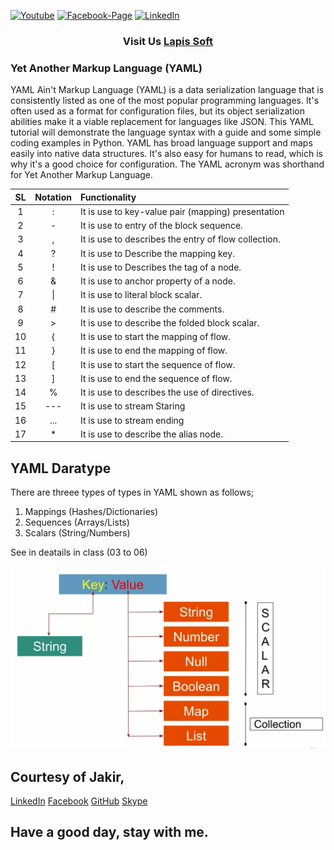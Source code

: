 [![Youtube][youtube-shield]][youtube-url]
[![Facebook-Page][facebook-shield]][facebook-url]
[![LinkedIn][linkedin-shield]][linkedin-url]

<h3 align="center">
   Visit Us <a href="http://www.lapissoft.com">Lapis Soft</a>
</h3>

### Yet Another Markup Language (YAML)

YAML Ain't Markup Language (YAML) is a data serialization language that is consistently listed as one of the most popular programming languages. It's often used as a format for configuration files, but its object serialization abilities make it a viable replacement for languages like JSON. This YAML tutorial will demonstrate the language syntax with a guide and some simple coding examples in Python. YAML has broad language support and maps easily into native data structures. It's also easy for humans to read, which is why it's a good choice for configuration. The YAML acronym was shorthand for Yet Another Markup Language.

| SL  | Notation | Functionality                                        |
| :-: | :------: | :--------------------------------------------------- |
|  1  |    :     | It is use to key-value pair (mapping) presentation   |
|  2  |    -     | It is use to entry of the block sequence.            |
|  3  |    ,     | It is use to describes the entry of flow collection. |
|  4  |    ?     | It is use to Describe the mapping key.               |
|  5  |    !     | It is use to Describes the tag of a node.            |
|  6  |    &     | It is use to anchor property of a node.              |
|  7  |    \|    | It is use to literal block scalar.                   |
|  8  |    #     | It is use to describe the comments.                  |
|  9  |    >     | It is use to describe the folded block scalar.       |
| 10  |    {     | It is use to start the mapping of flow.              |
| 11  |    }     | It is use to end the mapping of flow.                |
| 12  |    [     | It is use to start the sequence of flow.             |
| 13  |    ]     | It is use to end the sequence of flow.               |
| 14  |    %     | It is use to describes the use of directives.        |
| 15  |   ---    | It is use to stream Staring                          |
| 16  |   ...    | It is use to stream ending                           |
| 17  |    \*    | It is use to describe the alias node.                |

## YAML Daratype

There are threee types of types in YAML shown as follows;

<ol>
  <li>Mappings (Hashes/Dictionaries)</li>
  <li>Sequences (Arrays/Lists)</li>
  <li>Scalars (String/Numbers)</li>
</ol>
<p>See in deatails in class (03 to 06)</p>
<img src="img/data-types.png" alt="datatype">

## Courtesy of Jakir,

<a href="https://www.linkedin.com/in/jakir-ruet/">LinkedIn</a>
<a href="https://www.facebook.com/jakir.ruet">Facebook</a>
<a href="https://github.com/jakir-ruet">GitHub</a>
<a href="https://web.skype.com/?openPstnPage=true">Skype</a>

## Have a good day, stay with me.

[youtube-shield]: https://img.shields.io/badge/-Youtube-black.svg?style=flat-square&logo=youtube&color=blue&logoColor=red
[youtube-url]: https://www.youtube.com/@LapisSoft/featured
[facebook-shield]: https://img.shields.io/badge/-Facebook-black.svg?style=flat-square&logo=facebook&color=pink&logoColor=blue
[facebook-url]: https://www.facebook.com/GoLapisSoft/
[linkedin-shield]: https://img.shields.io/badge/-LinkedIn-black.svg?style=flat-square&logo=linkedin&colorB=red
[linkedin-url]: https://www.linkedin.com/company/lapis-soft/
